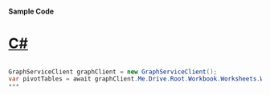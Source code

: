 #### Sample Code
# [C#](#tab/c-sharp)

```C#

GraphServiceClient graphClient = new GraphServiceClient();
var pivotTables = await graphClient.Me.Drive.Root.Workbook.Worksheets.Worksheets.PivotTables.PivotTables.Request().GetAsync();
*** 

```